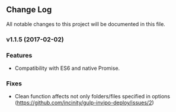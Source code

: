 ## Change Log
All notable changes to this project will be documented in this file.

### v1.1.5 (2017-02-02)

### Features
- Compatibility with ES6 and native Promise.

### Fixes
- Clean function affects not only folders/files specified in options (https://github.com/incinity/gulp-invipo-deploy/issues/2)
